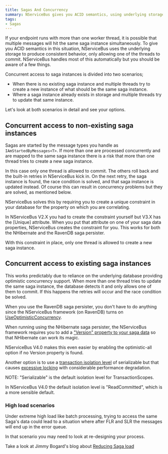 ```yaml
---
title: Sagas And Concurrency
summary: NServiceBus gives you ACID semantics, using underlying storage so only one worker thread hitting a saga instance can commit.
tags:
- Sagas
---
```


If your endpoint runs with more than one worker thread, it is possible that multiple messages will hit the same saga instance simultaneously. To give you ACID semantics in this situation, NServiceBus uses the underlying storage to produce consistent behavior, only allowing one of the threads to commit. NServiceBus handles most of this automatically but you should be aware of a few things.

Concurrent access to saga instances is divided into two scenarios;

-   When there is no existing saga instance and multiple threads try to create a new instance of what should be the same saga instance.
-   Where a saga instance already exists in storage and multiple threads try to update that same instance.

Let's look at both scenarios in detail and see your options.

## Concurrent access to non-existing saga instances

Sagas are started by the message types you handle as `IAmStartedByMessages<T>`. If more than one are processed concurrently and are mapped to the same saga instance there is a risk that more than one thread tries to create a new saga instance.

In this case only one thread is allowed to commit. The others roll back and the built-in retries in NServiceBus kick in. On the next retry, the saga instance is found, the race condition is solved, and that saga instance is updated instead. Of course this can result in concurrency problems but they are solved, as mentioned below.

NServiceBus solves this by requiring you to create a unique constraint in your database for the property on which you are correlating.

In NServiceBus V2.X you had to create the constraint yourself but V3.X has the [Unique] attribute. When you put that attribute on one of your saga data properties, NServiceBus creates the constraint for you. This works for both the NHibernate and the RavenDB saga persister.

With this constraint in place, only one thread is allowed to create a new saga instance.

## Concurrent access to existing saga instances

This works predictably due to reliance on the underlying database providing optimistic concurrency support. When more than one thread tries to update the same saga instance, the database detects it and only allows one of them to commit. If this happens the retries will occur and the race condition be solved.

When you use the RavenDB saga persister, you don't have to do anything since the NServiceBus framework (on RavenDB) turns on [UseOptimisticConcurrency](http://ravendb.net/docs/article-page/3.0/csharp/client-api/session/configuration/how-to-enable-optimistic-concurrency).

When running using the NHibernate saga persister, the NServiceBus framework requires you to add a ["Version" property to your saga data](http://ayende.com/blog/3946/nhibernate-mapping-concurrency) so that NHibernate can work its magic.

NServiceBus V4.0 makes this even easier by enabling the optimistic-all option if no Version property is found.

Another option is to use a [transaction isolation level](https://msdn.microsoft.com/en-us/library/system.transactions.isolationlevel.aspx) of serializable but that causes [excessive locking](https://msdn.microsoft.com/en-us/library/ms173763.aspx) with considerable performance degradation.

NOTE: "Serializable" is the default isolation level for TransactionScopes.

In NServiceBus V4.0 the default isolation level is
"ReadCommitted", which is a more sensible default.

### High load scenarios

Under extreme high load like batch processing, trying to access the same Saga's data could lead to a situation where after FLR and SLR the messages will end up in the error queue.

In that scenario you may need to look at re-designing your process.

Take a look at Jimmy Bogard's blog about [Reducing Saga load](http://lostechies.com/jimmybogard/2014/02/27/reducing-nservicebus-saga-load/)
